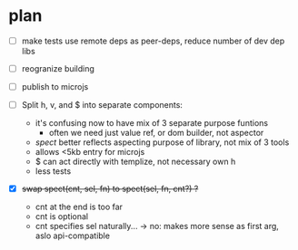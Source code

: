 # plan

* [ ] make tests use remote deps as peer-deps, reduce number of dev dep libs

* [ ] reogranize building

* [ ] publish to microjs

* [ ] Split h, v, and $ into separate components:
  + it's confusing now to have mix of 3 separate purpose funtions
    + often we need just value ref, or dom builder, not aspector
  + _spect_ better reflects aspecting purpose of library, not mix of 3 tools
  + allows <5kb entry for microjs
  + $ can act directly with templize, not necessary own h
  + less tests

* [x] ~~swap spect(cnt, sel, fn) to spect(sel, fn, cnt?) ?~~
  - cnt at the end is too far
  + cnt is optional
  - cnt specifies sel naturally...
  → no: makes more sense as first arg, aslo api-compatible
